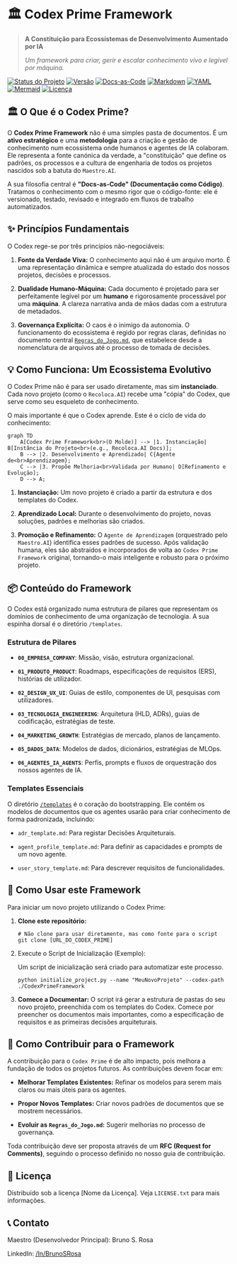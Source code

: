 
# 🏛️ Codex Prime Framework

> **A Constituição para Ecossistemas de Desenvolvimento Aumentado por IA**
> 
> _Um framework para criar, gerir e escalar conhecimento vivo e legível por máquina._

[![Status do Projeto](https://img.shields.io/badge/status-ativo-green)](https://github.com/) [![Versão](https://img.shields.io/badge/versão-1.0.0-blue)](./docs/CHANGELOG.md) [![Docs-as-Code](https://img.shields.io/badge/princípio-Docs--as--Code-blueviolet)](https://www.writethedocs.org/guide/docs-as-code/) [![Markdown](https://img.shields.io/badge/markdown-%E2%9C%93-brightgreen?logo=markdown)](https://www.markdownguide.org/) [![YAML](https://img.shields.io/badge/YAML-%E2%9C%93-important?logo=yaml)](https://yaml.org/) [![Mermaid](https://img.shields.io/badge/Mermaid-%E2%9C%93-ff2e93?logo=mermaid)](https://mermaid.js.org/) [![Licença](https://img.shields.io/badge/licença-pendente-lightgrey)](./LICENSE)

## 🏛️ O Que é o Codex Prime?

O **Codex Prime Framework** não é uma simples pasta de documentos. É um **ativo estratégico** e uma **metodologia** para a criação e gestão de conhecimento num ecossistema onde humanos e agentes de IA colaboram. Ele representa a fonte canónica da verdade, a "constituição" que define os padrões, os processos e a cultura de engenharia de todos os projetos nascidos sob a batuta do `Maestro.AI`.

A sua filosofia central é **"Docs-as-Code" (Documentação como Código)**. Tratamos o conhecimento com o mesmo rigor que o código-fonte: ele é versionado, testado, revisado e integrado em fluxos de trabalho automatizados.

## ✨ Princípios Fundamentais

O Codex rege-se por três princípios não-negociáveis:

1. **Fonte da Verdade Viva:** O conhecimento aqui não é um arquivo morto. É uma representação dinâmica e sempre atualizada do estado dos nossos projetos, decisões e processos.
    
2. **Dualidade Humano-Máquina:** Cada documento é projetado para ser perfeitamente legível por um **humano** e rigorosamente processável por uma **máquina**. A clareza narrativa anda de mãos dadas com a estrutura de metadados.
    
3. **Governança Explícita:** O caos é o inimigo da autonomia. O funcionamento do ecossistema é regido por regras claras, definidas no documento central [`Regras_do_Jogo.md`](https://gemini.google.com/app/.codex/REGRAS_DO_JOGO.md "null"), que estabelece desde a nomenclatura de arquivos até o processo de tomada de decisões.
    

## 💡 Como Funciona: Um Ecossistema Evolutivo

O Codex Prime não é para ser usado diretamente, mas sim **instanciado**. Cada novo projeto (como o `Recoloca.AI`) recebe uma "cópia" do Codex, que serve como seu esqueleto de conhecimento.

O mais importante é que o Codex aprende. Este é o ciclo de vida do conhecimento:

```
graph TD
    A[Codex Prime Framework<br>(O Molde)] --> |1. Instanciação| B[Instância do Projeto<br>(e.g., Recoloca.AI Docs)];
    B --> |2. Desenvolvimento e Aprendizado| C{Agente de<br>Aprendizagem};
    C --> |3. Propõe Melhoria<br>Validada por Humano| D[Refinamento e Evolução];
    D --> A;

```

1. **Instanciação:** Um novo projeto é criado a partir da estrutura e dos templates do Codex.
    
2. **Aprendizado Local:** Durante o desenvolvimento do projeto, novas soluções, padrões e melhorias são criados.
    
3. **Promoção e Refinamento:** O `Agente de Aprendizagem` (orquestrado pelo `Maestro.AI`) identifica esses padrões de sucesso. Após validação humana, eles são abstraídos e incorporados de volta ao `Codex Prime Framework` original, tornando-o mais inteligente e robusto para o próximo projeto.
    

## 📦 Conteúdo do Framework

O Codex está organizado numa estrutura de pilares que representam os domínios de conhecimento de uma organização de tecnologia. A sua espinha dorsal é o diretório `/templates`.

### Estrutura de Pilares

- **`00_EMPRESA_COMPANY`**: Missão, visão, estrutura organizacional.
    
- **`01_PRODUTO_PRODUCT`**: Roadmaps, especificações de requisitos (ERS), histórias de utilizador.
    
- **`02_DESIGN_UX_UI`**: Guias de estilo, componentes de UI, pesquisas com utilizadores.
    
- **`03_TECNOLOGIA_ENGINEERING`**: Arquitetura (HLD, ADRs), guias de codificação, estratégias de teste.
    
- **`04_MARKETING_GROWTH`**: Estratégias de mercado, planos de lançamento.
    
- **`05_DADOS_DATA`**: Modelos de dados, dicionários, estratégias de MLOps.
    
- **`06_AGENTES_IA_AGENTS`**: Perfis, prompts e fluxos de orquestração dos nossos agentes de IA.
    

### Templates Essenciais

O diretório [`/templates`](https://gemini.google.com/app/templates "null") é o coração do bootstrapping. Ele contém os modelos de documentos que os agentes usarão para criar conhecimento de forma padronizada, incluindo:

- `adr_template.md`: Para registar Decisões Arquiteturais.
    
- `agent_profile_template.md`: Para definir as capacidades e prompts de um novo agente.
    
- `user_story_template.md`: Para descrever requisitos de funcionalidades.
    

## 🚀 Como Usar este Framework

Para iniciar um novo projeto utilizando o Codex Prime:

1. **Clone este repositório:**
    
    ```
    # Não clone para usar diretamente, mas como fonte para o script
    git clone [URL_DO_CODEX_PRIME]
    ```
    
2. Execute o Script de Inicialização (Exemplo):
    
    Um script de inicialização será criado para automatizar este processo.
    
    ```
    python initialize_project.py --name "MeuNovoProjeto" --codex-path ./CodexPrimeFramework
    ```
    
3. **Comece a Documentar:** O script irá gerar a estrutura de pastas do seu novo projeto, preenchida com os templates do Codex. Comece por preencher os documentos mais importantes, como a especificação de requisitos e as primeiras decisões arquiteturais.
    

## 🤝 Como Contribuir para o Framework

A contribuição para o `Codex Prime` é de alto impacto, pois melhora a fundação de todos os projetos futuros. As contribuições devem focar em:

- **Melhorar Templates Existentes:** Refinar os modelos para serem mais claros ou mais úteis para os agentes.
    
- **Propor Novos Templates:** Criar novos padrões de documentos que se mostrem necessários.
    
- **Evoluir as `Regras_do_Jogo.md`:** Sugerir melhorias no processo de governança.
    

Toda contribuição deve ser proposta através de um **RFC (Request for Comments)**, seguindo o processo definido no nosso guia de contribuição.

## 📄 Licença

Distribuído sob a licença [Nome da Licença]. Veja `LICENSE.txt` para mais informações.

## 📞 Contato

Maestro (Desenvolvedor Principal): Bruno S. Rosa

LinkedIn: [/In/BrunoSRosa](https://linkedin.com/in/brunosrosa)